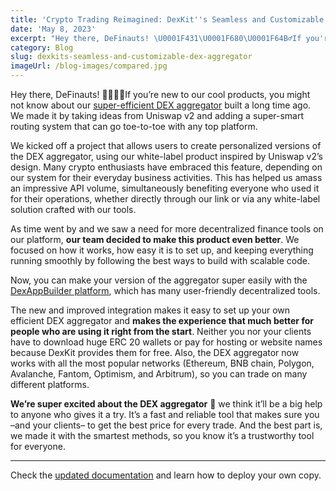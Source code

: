 ```yaml
---
title: 'Crypto Trading Reimagined: DexKit''s Seamless and Customizable DEX Aggregator'
date: 'May 8, 2023'
excerpt: "Hey there, DeFinauts! \U0001F431‍\U0001F680\U0001F64B‍♂️If you're new to our cool products, you might not know about our super-efficient DEX aggregator built a long time ago..."
category: Blog
slug: dexkits-seamless-and-customizable-dex-aggregator
imageUrl: /blog-images/compared.jpg
---
```


Hey there, DeFinauts! 🐱‍🚀🙋‍♂️If you’re new to our cool products, you might not know about our [super-efficient DEX aggregator](https://swap.dexkit.com) built a long time ago. We made it by taking ideas from Uniswap v2 and adding a super-smart routing system that can go toe-to-toe with any top platform.

We kicked off a project that allows users to create personalized versions of the DEX aggregator, using our white-label product inspired by Uniswap v2’s design. Many crypto enthusiasts have embraced this feature, depending on our system for their everyday business activities. This has helped us amass an impressive API volume, simultaneously benefiting everyone who used it for their operations, whether directly through our link or via any white-label solution crafted with our tools.

As time went by and we saw a need for more decentralized finance tools on our platform, **our team decided to make this product even better**. We focused on how it works, how easy it is to set up, and keeping everything running smoothly by following the best ways to build with scalable code.

Now, you can make your version of the aggregator super easily with the [DexAppBuilder platform](https://dexappbuilder.dexkit.com/admin/quick-builder/swap), which has many user-friendly decentralized tools.

The new and improved integration makes it easy to set up your own efficient DEX aggregator and **makes the experience that much better for people who are using it right from the start**. Neither you nor your clients have to download huge ERC 20 wallets or pay for hosting or website names because DexKit provides them for free. Also, the DEX aggregator now works with all the most popular networks (Ethereum, BNB chain, Polygon, Avalanche, Fantom, Optimism, and Arbitrum), so you can trade on many different platforms.

**We’re super excited about the DEX aggregator** 🥳 we think it’ll be a big help to anyone who gives it a try. It’s a fast and reliable tool that makes sure you –and your clients– to get the best price for every trade. And the best part is, we made it with the smartest methods, so you know it’s a trustworthy tool for everyone.

* * *

Check the [updated documentation](https://docs.dexkit.com/defi-products/dexswap/overview) and learn how to deploy your own copy.
